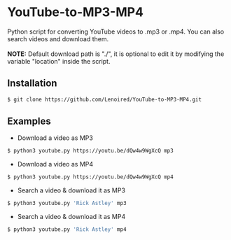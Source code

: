 # YouTube-to-MP3-MP4
Python script for converting YouTube videos to .mp3 or .mp4. You can also search videos and download them.
</br></br>
**NOTE:** Default download path is "./", it is optional to edit it by modifying the variable "location" inside the script.

## Installation ##

```bash
$ git clone https://github.com/Lenoired/YouTube-to-MP3-MP4.git
```

## Examples ##


- Download a video as MP3
```bash
$ python3 youtube.py https://youtu.be/dQw4w9WgXcQ mp3
```

- Download a video as MP4
```bash
$ python3 youtube.py https://youtu.be/dQw4w9WgXcQ mp4
```

- Search a video & download it as MP3
```bash
$ python3 youtube.py 'Rick Astley' mp3
```

- Search a video & download it as MP4
```bash
$ python3 youtube.py 'Rick Astley' mp4
```
